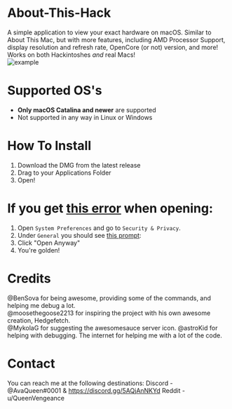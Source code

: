 # About-This-Hack
A simple application to view your exact hardware on macOS. Similar to About This Mac, but with more features, including AMD Processor Support, display resolution and refresh rate, OpenCore (or not) version, and more! Works on both Hackintoshes *and* real Macs! <br>
![example](https://user-images.githubusercontent.com/79278890/111887299-71b40180-89aa-11eb-998a-139e8739b9f2.png)

# Supported OS's
- **Only macOS Catalina and newer** are supported
- Not supported in any way in Linux or Windows

# How To Install
1) Download the DMG from the latest release
2) Drag to your Applications Folder
3) Open!

# If you get [this error](https://user-images.githubusercontent.com/79278890/111886978-4af4cb80-89a8-11eb-90c8-522a89abb48e.png) when opening:
1) Open `System Preferences` and go to `Security & Privacy`.
2) Under `General` you should see [this prompt](https://user-images.githubusercontent.com/79278890/111887197-c6a34800-89a9-11eb-83e2-9fd3d61e2c15.png):
3) Click "Open Anyway"
4) You're golden!

# Credits
@BenSova for being awesome, providing some of the commands, and helping me debug a lot. <br>
@moosethegoose2213 for inspiring the project with his own awesome creation, Hedgefetch. <br>
@MykolaG for suggesting the awesomesauce server icon.
@astroKid for helping with debugging.
The internet for helping me with a lot of the code.

# Contact
You can reach me at the following destinations:
Discord - @AvaQueen#0001 & https://discord.gg/5AQjAnNKYd
Reddit - u/QueenVengeance
